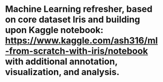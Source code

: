 # Machine Learning refresher, based on core dataset Iris and building upon Kaggle notebook: https://www.kaggle.com/ash316/ml-from-scratch-with-iris/notebook with additional annotation, visualization, and analysis. 
